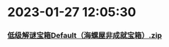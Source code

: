 # 2023-01-27 12:05:30

### [低级解谜宝箱Default（海螺屋非成就宝箱）.zip](https://raw.githubusercontent.com/Sam5440/Genshin_Impact_Teleport_Files/main/Genshin_Impact_Teleport/ManualCollectPoint/Chest/Generate%20Chest/%E9%9D%9E%E6%88%90%E5%B0%B1/%E4%BD%8E%E7%BA%A7%E8%A7%A3%E8%B0%9C%E5%AE%9D%E7%AE%B1Default%EF%BC%88%E6%B5%B7%E8%9E%BA%E5%B1%8B%E9%9D%9E%E6%88%90%E5%B0%B1%E5%AE%9D%E7%AE%B1%EF%BC%89.zip)

